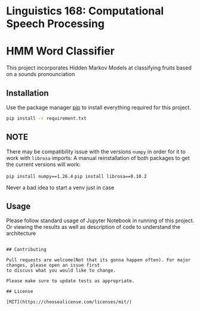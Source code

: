 # Linguistics 168: Computational Speech Processing

# HMM Word Classifier

This project incorporates Hidden Markov Models at classifying fruits based on a sounds pronounciation

## Installation

Use the package manager [pip](https://pip.pypa.io/en/stable/) to install everything required for this project.

```bash
pip install -r requirement.txt
```
## NOTE

There may be compatibility issue with the versions ```numpy``` in order for it to work with ```librosa``` imports:
A manual reinstallation of both packages to get the current versions will work:

``` pip install numpy==1.26.4 ```
``` pip install librosa==0.10.2 ```

Never a bad idea to start a venv just in case

## Usage

Please follow standard usage of Jupyter Notebook in running of this project.
Or viewing the results as well as description of code to understand the architecture

```

## Contributing

Pull requests are welcome(Not that its gonna happen often). For major changes, please open an issue first
to discuss what you would like to change.

Please make sure to update tests as appropriate.

## License

[MIT](https://choosealicense.com/licenses/mit/)
